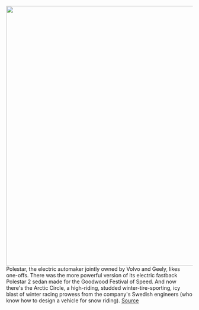 <img src='https://cdn.vox-cdn.com/thumbor/gPaRB7eTBXjIQJhuSNmFnCcFgRk=/0x0:5000x3335/1200x800/filters:focal(2100x1268:2900x2068)/cdn.vox-cdn.com/uploads/chorus_image/image/70461239/Polestar_2_Arctic_Circle_A__1_.0.jpg' width='700px' /><br/>
Polestar, the electric automaker jointly owned by Volvo and Geely, likes one-offs. There was the more powerful version of its electric fastback Polestar 2 sedan made for the Goodwood Festival of Speed. And now there's the Arctic Circle, a high-riding, studded winter-tire-sporting, icy blast of winter racing prowess from the company's Swedish engineers (who know how to design a vehicle for snow riding).
<a href='https://www.theverge.com/2022/2/2/22913533/polestar-arctic-circle-electric-fastback-one-off-snow-test'> Source <a/>